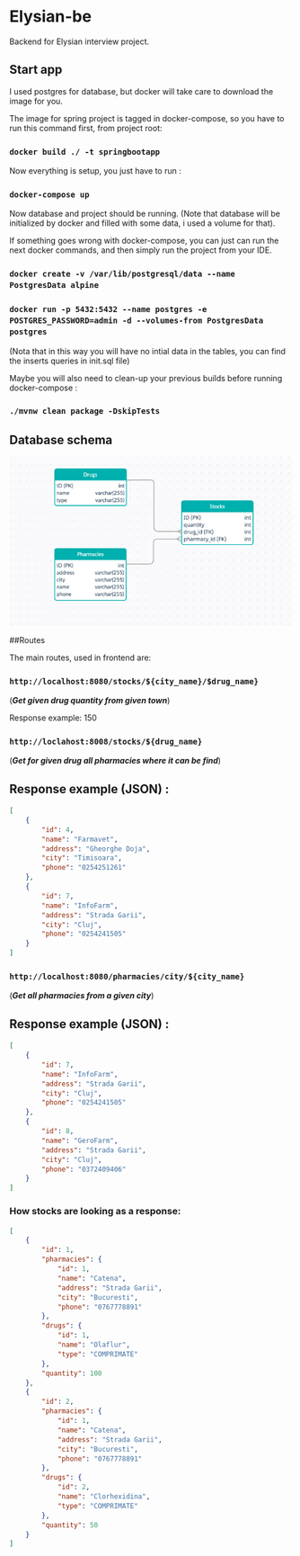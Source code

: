 # Elysian-be
Backend for Elysian interview project.

## Start app

I used postgres for database, but docker will take care to download the image for you.

The image for spring project is tagged in docker-compose, so you have to run this command first, from project root:

### `docker build ./ -t springbootapp`

Now everything is setup, you just have to run :

### `docker-compose up`

Now database and project should be running. (Note that database will be initialized by docker and filled with some data, i used a volume for that).

If something goes wrong with docker-compose, you can just can run the next docker commands, and then simply run the project from your IDE.

### `docker create -v /var/lib/postgresql/data --name PostgresData alpine`

### `docker run -p 5432:5432 --name postgres -e POSTGRES_PASSWORD=admin -d --volumes-from PostgresData postgres`

(Nota that in this way you will have no intial data in the tables, you can find the inserts queries in init.sql file)

Maybe you will also need to clean-up your previous builds before running docker-compose :

### `./mvnw clean package -DskipTests`


## Database schema

![Database schema](database.png)

##Routes

The main routes, used in frontend are:


### `http://localhost:8080/stocks/${city_name}/$drug_name}`
(**_Get given drug quantity from given town_**)

Response example: 150


### `http://loclahost:8008/stocks/${drug_name}`
(**_Get for given drug all pharmacies where it can be find_**)

Response example (JSON) :
----

```json
[
    {
        "id": 4,
        "name": "Farmavet",
        "address": "Gheorghe Doja",
        "city": "Timisoara",
        "phone": "0254251261"
    },
    {
        "id": 7,
        "name": "InfoFarm",
        "address": "Strada Garii",
        "city": "Cluj",
        "phone": "0254241505"
    }
]
```


### `http://localhost:8080/pharmacies/city/${city_name}`
(**_Get all pharmacies from a given city_**)

Response example (JSON) :
----

```json
[
    {
        "id": 7,
        "name": "InfoFarm",
        "address": "Strada Garii",
        "city": "Cluj",
        "phone": "0254241505"
    },
    {
        "id": 8,
        "name": "GeroFarm",
        "address": "Strada Garii",
        "city": "Cluj",
        "phone": "0372409406"
    }
]
```

### How stocks are looking as a response:

```json
[
    {
        "id": 1,
        "pharmacies": {
            "id": 1,
            "name": "Catena",
            "address": "Strada Garii",
            "city": "Bucuresti",
            "phone": "0767778891"
        },
        "drugs": {
            "id": 1,
            "name": "Olaflur",
            "type": "COMPRIMATE"
        },
        "quantity": 100
    },
    {
        "id": 2,
        "pharmacies": {
            "id": 1,
            "name": "Catena",
            "address": "Strada Garii",
            "city": "Bucuresti",
            "phone": "0767778891"
        },
        "drugs": {
            "id": 2,
            "name": "Clorhexidina",
            "type": "COMPRIMATE"
        },
        "quantity": 50
    }
]
```







